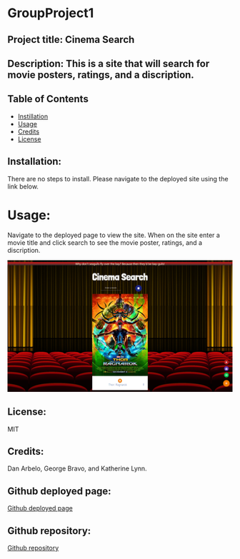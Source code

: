 # GroupProject1

## Project title: Cinema Search

## Description: This is a site that will search for movie posters, ratings, and a discription. 

## Table of Contents
* [Instillation](#installation)
* [Usage](#usage)
* [Credits](#credits)
* [License](#license)


## Installation:

There are no steps to install. Please navigate to the deployed site using the link below.

# Usage: 


Navigate to the deployed page to view the site. When on the site enter a movie title and click search to see the movie poster, ratings, and a discription. 

![Cinema Search Screenshot](Assets\images\screenshot.png?raw=true "Cinema Search Screenshot")

## License: 

MIT 

## Credits: 

Dan Arbelo, George Bravo, and Katherine Lynn.

## Github deployed page: 

[Github deployed page](https://govepitr.github.io/GroupProject1/)

## Github repository: 


[Github repository](https://github.com/Govepitr/GroupProject1)


